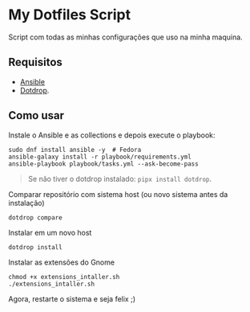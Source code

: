 # My Dotfiles Script

Script com todas as minhas configurações que uso na minha maquina. 


## Requisitos
- [Ansible](https://docs.ansible.com/ansible/latest/index.html) 
- [Dotdrop](https://dotdrop.readthedocs.io/en/stable/).


## Como usar


Instale o Ansible e as collections e depois execute o playbook:
```shell
sudo dnf install ansible -y  # Fedora
ansible-galaxy install -r playbook/requirements.yml
ansible-playbook playbook/tasks.yml --ask-become-pass
```

> Se não tiver o dotdrop instalado: `pipx install dotdrop`.

Comparar repositório com sistema host (ou novo sistema antes da instalação)
```shell
dotdrop compare
```

Instalar em um novo host
```shell
dotdrop install 
```

Instalar as extensões do Gnome
```shell
chmod +x extensions_intaller.sh
./extensions_intaller.sh
```

Agora, restarte o sistema e seja felix ;)
